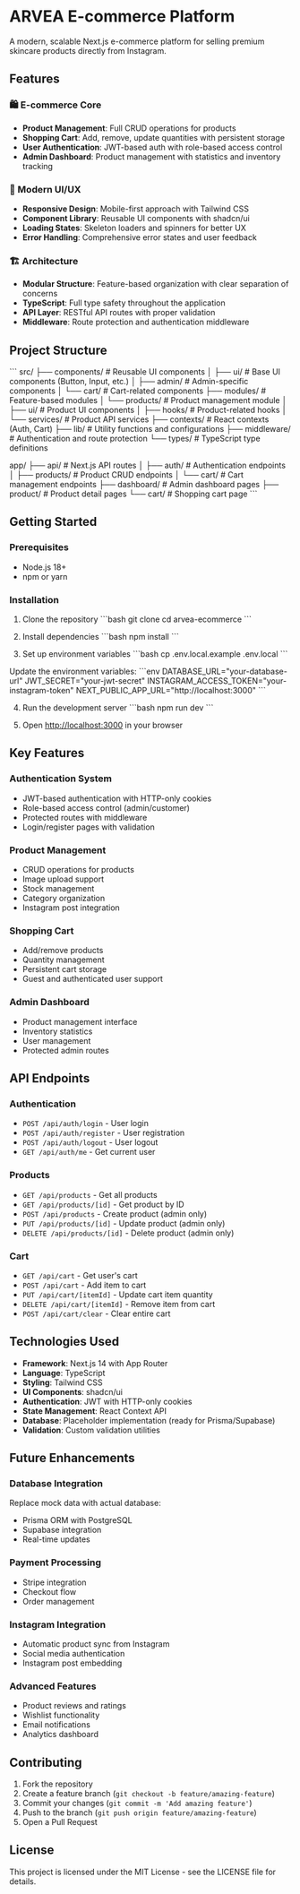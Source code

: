 # ARVEA E-commerce Platform

A modern, scalable Next.js e-commerce platform for selling premium skincare products directly from Instagram.

## Features

### 🛍️ E-commerce Core
- **Product Management**: Full CRUD operations for products
- **Shopping Cart**: Add, remove, update quantities with persistent storage
- **User Authentication**: JWT-based auth with role-based access control
- **Admin Dashboard**: Product management with statistics and inventory tracking

### 🎨 Modern UI/UX
- **Responsive Design**: Mobile-first approach with Tailwind CSS
- **Component Library**: Reusable UI components with shadcn/ui
- **Loading States**: Skeleton loaders and spinners for better UX
- **Error Handling**: Comprehensive error states and user feedback

### 🏗️ Architecture
- **Modular Structure**: Feature-based organization with clear separation of concerns
- **TypeScript**: Full type safety throughout the application
- **API Layer**: RESTful API routes with proper validation
- **Middleware**: Route protection and authentication middleware

## Project Structure

\`\`\`
src/
├── components/          # Reusable UI components
│   ├── ui/             # Base UI components (Button, Input, etc.)
│   ├── admin/          # Admin-specific components
│   └── cart/           # Cart-related components
├── modules/            # Feature-based modules
│   └── products/       # Product management module
│       ├── ui/         # Product UI components
│       ├── hooks/      # Product-related hooks
│       └── services/   # Product API services
├── contexts/           # React contexts (Auth, Cart)
├── lib/               # Utility functions and configurations
├── middleware/        # Authentication and route protection
└── types/             # TypeScript type definitions

app/
├── api/               # Next.js API routes
│   ├── auth/          # Authentication endpoints
│   ├── products/      # Product CRUD endpoints
│   └── cart/          # Cart management endpoints
├── dashboard/         # Admin dashboard pages
├── product/           # Product detail pages
└── cart/              # Shopping cart page
\`\`\`

## Getting Started

### Prerequisites
- Node.js 18+ 
- npm or yarn

### Installation

1. Clone the repository
\`\`\`bash
git clone <repository-url>
cd arvea-ecommerce
\`\`\`

2. Install dependencies
\`\`\`bash
npm install
\`\`\`

3. Set up environment variables
\`\`\`bash
cp .env.local.example .env.local
\`\`\`

Update the environment variables:
\`\`\`env
DATABASE_URL="your-database-url"
JWT_SECRET="your-jwt-secret"
INSTAGRAM_ACCESS_TOKEN="your-instagram-token"
NEXT_PUBLIC_APP_URL="http://localhost:3000"
\`\`\`

4. Run the development server
\`\`\`bash
npm run dev
\`\`\`

5. Open [http://localhost:3000](http://localhost:3000) in your browser

## Key Features

### Authentication System
- JWT-based authentication with HTTP-only cookies
- Role-based access control (admin/customer)
- Protected routes with middleware
- Login/register pages with validation

### Product Management
- CRUD operations for products
- Image upload support
- Stock management
- Category organization
- Instagram post integration

### Shopping Cart
- Add/remove products
- Quantity management
- Persistent cart storage
- Guest and authenticated user support

### Admin Dashboard
- Product management interface
- Inventory statistics
- User management
- Protected admin routes

## API Endpoints

### Authentication
- `POST /api/auth/login` - User login
- `POST /api/auth/register` - User registration
- `POST /api/auth/logout` - User logout
- `GET /api/auth/me` - Get current user

### Products
- `GET /api/products` - Get all products
- `GET /api/products/[id]` - Get product by ID
- `POST /api/products` - Create product (admin only)
- `PUT /api/products/[id]` - Update product (admin only)
- `DELETE /api/products/[id]` - Delete product (admin only)

### Cart
- `GET /api/cart` - Get user's cart
- `POST /api/cart` - Add item to cart
- `PUT /api/cart/[itemId]` - Update cart item quantity
- `DELETE /api/cart/[itemId]` - Remove item from cart
- `POST /api/cart/clear` - Clear entire cart

## Technologies Used

- **Framework**: Next.js 14 with App Router
- **Language**: TypeScript
- **Styling**: Tailwind CSS
- **UI Components**: shadcn/ui
- **Authentication**: JWT with HTTP-only cookies
- **State Management**: React Context API
- **Database**: Placeholder implementation (ready for Prisma/Supabase)
- **Validation**: Custom validation utilities

## Future Enhancements

### Database Integration
Replace mock data with actual database:
- Prisma ORM with PostgreSQL
- Supabase integration
- Real-time updates

### Payment Processing
- Stripe integration
- Checkout flow
- Order management

### Instagram Integration
- Automatic product sync from Instagram
- Social media authentication
- Instagram post embedding

### Advanced Features
- Product reviews and ratings
- Wishlist functionality
- Email notifications
- Analytics dashboard

## Contributing

1. Fork the repository
2. Create a feature branch (`git checkout -b feature/amazing-feature`)
3. Commit your changes (`git commit -m 'Add amazing feature'`)
4. Push to the branch (`git push origin feature/amazing-feature`)
5. Open a Pull Request

## License

This project is licensed under the MIT License - see the LICENSE file for details.

